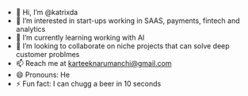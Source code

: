- 👋 Hi, I’m @katrixda
- 👀 I’m interested in start-ups working in SAAS, payments, fintech and analytics
- 🌱 I’m currently learning working with AI
- 💞️ I’m looking to collaborate on niche projects that can solve deep customer problmes
- 📫 Reach me at karteeknarumanchi@gmail.com
- 😄 Pronouns: He
- ⚡ Fun fact: I can chugg a beer in 10 seconds

<!---
katrixda/katrixda is a ✨ special ✨ repository because its `README.md` (this file) appears on your GitHub profile.
You can click the Preview link to take a look at your changes.
--->
